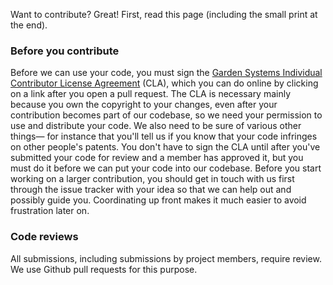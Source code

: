 Want to contribute? Great! First, read this page (including the small print at the end).

### Before you contribute
Before we can use your code, you must sign the
[Garden Systems Individual Contributor License Agreement](https://github.com/ragavendra/PerfService/blob/main/CLA)
(CLA), which you can do online by clicking on a link after you open a pull request.
The CLA is necessary mainly because you own the copyright to your changes, even
after your contribution becomes part of our codebase, so we need your permission
to use and distribute your code. We also need to be sure of various other things—
for instance that you'll tell us if you know that your code infringes on other
people's patents. You don't have to sign the CLA until after you've submitted your
code for review and a member has approved it, but you must do it before we can put
your code into our codebase. Before you start working on a larger contribution, you
should get in touch with us first through the issue tracker with your idea so that we
can help out and possibly guide you. Coordinating up front makes it much easier to avoid
frustration later on.

### Code reviews
All submissions, including submissions by project members, require review. We
use Github pull requests for this purpose.
